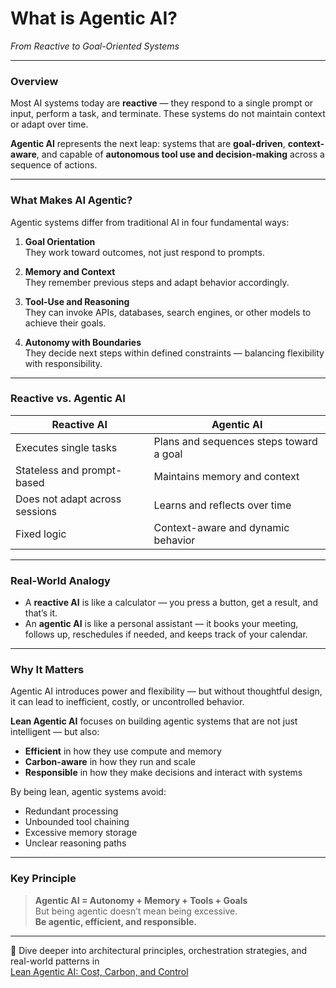# What is Agentic AI?  
*From Reactive to Goal-Oriented Systems*

---

### Overview

Most AI systems today are **reactive** — they respond to a single prompt or input, perform a task, and terminate. These systems do not maintain context or adapt over time.

**Agentic AI** represents the next leap: systems that are **goal-driven**, **context-aware**, and capable of **autonomous tool use and decision-making** across a sequence of actions.

---

### What Makes AI Agentic?

Agentic systems differ from traditional AI in four fundamental ways:

1. **Goal Orientation**  
   They work toward outcomes, not just respond to prompts.

2. **Memory and Context**  
   They remember previous steps and adapt behavior accordingly.

3. **Tool-Use and Reasoning**  
   They can invoke APIs, databases, search engines, or other models to achieve their goals.

4. **Autonomy with Boundaries**  
   They decide next steps within defined constraints — balancing flexibility with responsibility.

---

### Reactive vs. Agentic AI

| Reactive AI | Agentic AI |
|-------------|------------|
| Executes single tasks | Plans and sequences steps toward a goal |
| Stateless and prompt-based | Maintains memory and context |
| Does not adapt across sessions | Learns and reflects over time |
| Fixed logic | Context-aware and dynamic behavior |

---

### Real-World Analogy

- A **reactive AI** is like a calculator — you press a button, get a result, and that’s it.
- An **agentic AI** is like a personal assistant — it books your meeting, follows up, reschedules if needed, and keeps track of your calendar.

---

### Why It Matters

Agentic AI introduces power and flexibility — but without thoughtful design, it can lead to inefficient, costly, or uncontrolled behavior.

**Lean Agentic AI** focuses on building agentic systems that are not just intelligent — but also:

- **Efficient** in how they use compute and memory
- **Carbon-aware** in how they run and scale
- **Responsible** in how they make decisions and interact with systems

By being lean, agentic systems avoid:
- Redundant processing
- Unbounded tool chaining
- Excessive memory storage
- Unclear reasoning paths

---

### Key Principle

> **Agentic AI = Autonomy + Memory + Tools + Goals**  
But being agentic doesn’t mean being excessive.  
**Be agentic, efficient, and responsible.**

---

📖 Dive deeper into architectural principles, orchestration strategies, and real-world patterns in  
[Lean Agentic AI: Cost, Carbon, and Control](https://leanagenticai.com/)
